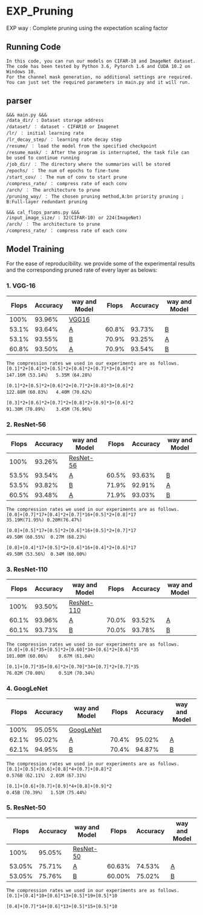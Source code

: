 # EXP_Pruning
EXP way : Complete pruning using the expectation scaling factor

## Running Code

    In this code, you can run our models on CIFAR-10 and ImageNet dataset. The code has been tested by Python 3.6, Pytorch 1.6 and CUDA 10.2 on Windows 10.
    For the channel mask generation, no additional settings are required. You can just set the required parameters in main.py and it will run.

## parser
```shell
&&& main.py &&&
/data_dir/ : Dataset storage address
/dataset/ ： dataset - CIFAR10 or Imagenet
/lr/ ： initial learning rate
/lr_decay_step/ ： learning rate decay step
/resume/ ： load the model from the specified checkpoint
/resume_mask/ ： After the program is interrupted, the task file can be used to continue running
/job_dir/ ： The directory where the summaries will be stored
/epochs/ ： The num of epochs to fine-tune
/start_cov/ ： The num of conv to start prune
/compress_rate/ ： compress rate of each conv
/arch/ ： The architecture to prune
/pruning_way/ ： The chosen pruning method,A:bn priority pruning ; B:Full-layer redundant pruning

&&& cal_flops_params.py &&&
/input_image_size/ : 32(CIFAR-10) or 224(ImageNet)
/arch/ ： The architecture to prune
/compress_rate/ ： compress rate of each conv
```

## Model Training

For the ease of reproducibility. we provide some of the experimental results and the corresponding pruned rate of every layer as belows:

### 1. VGG-16

| Flops     | Accuracy  |way and Model                | Flops     | Accuracy  |way and Model                |
|-----------|-----------|-----------------------------|-----------|-----------|-----------------------------|
| 100%      | 93.96%    |[VGG16](https://drive.google.com/file/d/1q_uzAvsAPyQxdaeYWy9NkpnRxwWRr_zc/view?usp=sharing)
| 53.1%     | 93.64%    |[A](https://drive.google.com/file/d/1S4he_cv9NGbtT3HL13uQ5qZQ5_r_3W9N/view?usp=sharing)| 60.8%     | 93.73%    |[B](https://drive.google.com/file/d/198ei_zfehnHD0lidqqhn8eu03BlaE6Ag/view?usp=sharing)
| 53.1%     | 93.55%    |[B](https://drive.google.com/file/d/1Df7LM3kNULiqhT97TXgAlcvqETcJXwzK/view?usp=sharing)| 70.9%     | 93.25%    |[A](https://drive.google.com/file/d/1hxmyNi-nPra9QGfqxBdAWojIF5kG5uXi/view?usp=sharing)
| 60.8%     | 93.50%    |[A](https://drive.google.com/file/d/1qs1cFQBko9HdNno7XeybT7xVTPH-hAGl/view?usp=sharing)| 70.9%     | 93.54%    |[B](https://drive.google.com/file/d/19YHyQtdO_DerQBquDut8FVRGQpIUHF5j/view?usp=sharing)

```shell
The compression rates we used in our experiments are as follows.
[0.1]*2+[0.4]*2+[0.5]*2+[0.6]*2+[0.7]*3+[0.6]*2
147.16M（53.14%）  5.35M（64.28%）

[0.1]*2+[0.5]*2+[0.6]*2+[0.7]*2+[0.8]*3+[0.6]*2
122.88M（60.83%）  4.40M（70.62%）

[0.3]*2+[0.6]*2+[0.7]*2+[0.8]*2+[0.9]*3+[0.6]*2
91.30M（70.89%）   3.45M（76.96%）
```
### 2. ResNet-56

| Flops     | Accuracy  |way and Model                | Flops     | Accuracy  |way and Model                |
|-----------|-----------|-----------------------------|-----------|-----------|-----------------------------|
| 100%      | 93.26%    |[ResNet-56](https://drive.google.com/file/d/1WE83j7rlKlCp-tslSL6hS-d_mJe4ZQ2r/view?usp=sharing)
| 53.5%     | 93.54%    |[A](https://drive.google.com/file/d/1WhW7O0-GDvZCLpwvXdCLVWK5kddgk94z/view?usp=sharing)| 60.5%     | 93.63%    |[B](https://drive.google.com/file/d/198ei_zfehnHD0lidqqhn8eu03BlaE6Ag/view?usp=sharing)
| 53.5%     | 93.82%    |[B](https://drive.google.com/file/d/1qs1cFQBko9HdNno7XeybT7xVTPH-hAGl/view?usp=sharing)| 71.9%     | 92.91%    |[A](https://drive.google.com/file/d/1hxmyNi-nPra9QGfqxBdAWojIF5kG5uXi/view?usp=sharing)
| 60.5%     | 93.48%    |[A](https://drive.google.com/file/d/1qs1cFQBko9HdNno7XeybT7xVTPH-hAGl/view?usp=sharing)| 71.9%     | 93.03%    |[B](https://drive.google.com/file/d/19YHyQtdO_DerQBquDut8FVRGQpIUHF5j/view?usp=sharing)

```shell
The compression rates we used in our experiments are as follows.
[0.0]+[0.7]*17+[0.4]*2+[0.7]*16+[0.5]*2+[0.8]*17
35.19M(71.95%) 0.20M(76.47%)

[0.0]+[0.5]*17+[0.5]*2+[0.6]*16+[0.5]*2+[0.7]*17
49.50M（60.55%） 0.27M（68.23%）

[0.0]+[0.4]*17+[0.5]*2+[0.6]*16+[0.4]*2+[0.6]*17
49.50M（53.56%） 0.34M（60.00%）
```
### 3. ResNet-110

| Flops     | Accuracy  |way and Model                | Flops     | Accuracy  |way and Model                |
|-----------|-----------|-----------------------------|-----------|-----------|-----------------------------|
| 100%      | 93.50%    |[ResNet-110](https://drive.google.com/file/d/1YhJHzSBiCsQcNIdamI2_GzclpXvSXcPG/view?usp=sharing)
| 60.1%     | 93.96%    |[A](https://drive.google.com/file/d/1qTeTYPiyVZCPaEhzH1z_HvDyKlWuQtoF/view?usp=sharing)| 70.0%     | 93.52%    |[A](https://drive.google.com/file/d/1W8_PgJqjSK52ehsiPVF1ENtglOUkyttR/view?usp=sharing)
| 60.1%     | 93.73%    |[B](https://drive.google.com/file/d/1UNPm5DWO8JYZGtbWAmELVkjb5UDcamem/view?usp=sharing)| 70.0%     | 93.78%    |[B](https://drive.google.com/file/d/1X1KapJ3h-nfiPGUOCdiLftjwGIAC9TyD/view?usp=sharing)

```shell
The compression rates we used in our experiments are as follows.
[0.0]+[0.6]*35+[0.5]*2+[0.60]*34+[0.6]*2+[0.6]*35
101.00M（60.06%）   0.67M（61.04%）

[0.1]+[0.7]*35+[0.6]*2+[0.70]*34+[0.7]*2+[0.7]*35
76.02M（70.00%）    0.51M（70.34%）
```
### 4. GoogLeNet

| Flops     | Accuracy  |way and Model                | Flops     | Accuracy  |way and Model                |
|-----------|-----------|-----------------------------|-----------|-----------|-----------------------------|
| 100%      | 95.05%    |[GoogLeNet](https://drive.google.com/file/d/1TXF2OUwkUUWBVAj5Q-QRRO2ZNVRcdmqB/view?usp=sharing)
| 62.1%     | 95.02%    |[A](https://drive.google.com/file/d/19N_maLGWQAlO4m_S77Qm4m791oMoe4ha/view?usp=sharing)| 70.4%     | 95.02%    |[A](https://drive.google.com/file/d/1kFdE9A43Nl8V672-vuVxSWLHEUS0r9TA/view?usp=sharing)
| 62.1%     | 94.95%    |[B](https://drive.google.com/file/d/1woyidXT9O-TQHiieEUrSu7UTbxVPkvtA/view?usp=sharing)| 70.4%     | 94.87%    |[B](https://drive.google.com/file/d/1C1BKJUUHmrcS0Xkx1hRIimz9BL6fC0gf/view?usp=sharing)

```shell
The compression rates we used in our experiments are as follows.
[0.1]+[0.5]+[0.6]+[0.8]*4+[0.7]+[0.8]*2
0.576B（62.11%） 2.01M（67.31%）

[0.1]+[0.6]+[0.7]+[0.9]*4+[0.8]+[0.9]*2
0.45B（70.39%）  1.51M（75.44%）
```
### 5. ResNet-50

| Flops     | Accuracy  |way and Model                | Flops     | Accuracy  |way and Model                |
|-----------|-----------|-----------------------------|-----------|-----------|-----------------------------|
| 100%      | 95.05%    |[ResNet-50](https://drive.google.com/file/d/1H8MlYJCSLmjJOaLjSBMCeh5zfN2bEYT9/view?usp=sharing)
| 53.05%    |  75.71%    |[A](https://drive.google.com/file/d/1qZsJibWGkZTp6AiVOt_OrLZz-_crKYEo/view?usp=sharing)| 60.63%     | 74.53%    |[A](https://drive.google.com/file/d/1A9JiEkOXTKbezOscs5_crf3rvio5HSIz/view?usp=sharing)
| 53.05%    |  75.76%    |[B](https://drive.google.com/file/d/12J-HEY1CMqREsfQEMNfiYpw7ON90WuF8/view?usp=sharing)| 60.00%     | 75.02%    |[B](https://drive.google.com/file/d/1kEAO46J2j5k6wnMeh9dKh-EvdaDd0M6C/view?usp=sharing)

```shell
The compression rates we used in our experiments are as follows.
[0.1]+[0.4]*10+[0.6]*13+[0.5]*19+[0.5]*10

[0.4]+[0.7]*14+[0.6]*13+[0.5]*15+[0.5]*10
```





